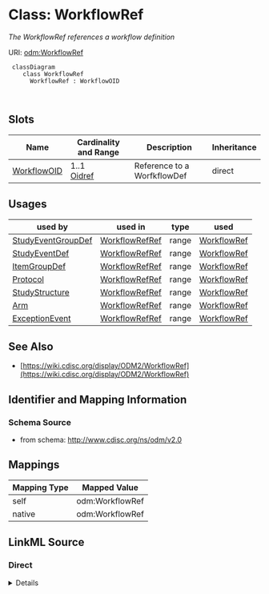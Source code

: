 # Class: WorkflowRef


_The WorkflowRef references a workflow definition_





URI: [odm:WorkflowRef](http://www.cdisc.org/ns/odm/v2.0/WorkflowRef)



```mermaid
 classDiagram
    class WorkflowRef
      WorkflowRef : WorkflowOID
        
      
```




<!-- no inheritance hierarchy -->


## Slots

| Name | Cardinality and Range | Description | Inheritance |
| ---  | --- | --- | --- |
| [WorkflowOID](WorkflowOID.md) | 1..1 <br/> [Oidref](Oidref.md) | Reference to a WorfkflowDef | direct |





## Usages

| used by | used in | type | used |
| ---  | --- | --- | --- |
| [StudyEventGroupDef](StudyEventGroupDef.md) | [WorkflowRefRef](WorkflowRefRef.md) | range | [WorkflowRef](WorkflowRef.md) |
| [StudyEventDef](StudyEventDef.md) | [WorkflowRefRef](WorkflowRefRef.md) | range | [WorkflowRef](WorkflowRef.md) |
| [ItemGroupDef](ItemGroupDef.md) | [WorkflowRefRef](WorkflowRefRef.md) | range | [WorkflowRef](WorkflowRef.md) |
| [Protocol](Protocol.md) | [WorkflowRefRef](WorkflowRefRef.md) | range | [WorkflowRef](WorkflowRef.md) |
| [StudyStructure](StudyStructure.md) | [WorkflowRefRef](WorkflowRefRef.md) | range | [WorkflowRef](WorkflowRef.md) |
| [Arm](Arm.md) | [WorkflowRefRef](WorkflowRefRef.md) | range | [WorkflowRef](WorkflowRef.md) |
| [ExceptionEvent](ExceptionEvent.md) | [WorkflowRefRef](WorkflowRefRef.md) | range | [WorkflowRef](WorkflowRef.md) |






## See Also

* [https://wiki.cdisc.org/display/ODM2/WorkflowRef](https://wiki.cdisc.org/display/ODM2/WorkflowRef)

## Identifier and Mapping Information







### Schema Source


* from schema: http://www.cdisc.org/ns/odm/v2.0





## Mappings

| Mapping Type | Mapped Value |
| ---  | ---  |
| self | odm:WorkflowRef |
| native | odm:WorkflowRef |





## LinkML Source

<!-- TODO: investigate https://stackoverflow.com/questions/37606292/how-to-create-tabbed-code-blocks-in-mkdocs-or-sphinx -->

### Direct

<details>
```yaml
name: WorkflowRef
description: The WorkflowRef references a workflow definition
from_schema: http://www.cdisc.org/ns/odm/v2.0
see_also:
- https://wiki.cdisc.org/display/ODM2/WorkflowRef
slots:
- WorkflowOID
slot_usage:
  WorkflowOID:
    name: WorkflowOID
    description: Reference to a WorfkflowDef
    comments:
    - 'Required

      range:oidref

      Must match the OID of a WorkflowDef child element of this MetaDataVersion.'
    domain_of:
    - WorkflowRef
    range: oidref
    required: true
class_uri: odm:WorkflowRef

```
</details>

### Induced

<details>
```yaml
name: WorkflowRef
description: The WorkflowRef references a workflow definition
from_schema: http://www.cdisc.org/ns/odm/v2.0
see_also:
- https://wiki.cdisc.org/display/ODM2/WorkflowRef
slot_usage:
  WorkflowOID:
    name: WorkflowOID
    description: Reference to a WorfkflowDef
    comments:
    - 'Required

      range:oidref

      Must match the OID of a WorkflowDef child element of this MetaDataVersion.'
    domain_of:
    - WorkflowRef
    range: oidref
    required: true
attributes:
  WorkflowOID:
    name: WorkflowOID
    description: Reference to a WorfkflowDef
    comments:
    - 'Required

      range:oidref

      Must match the OID of a WorkflowDef child element of this MetaDataVersion.'
    from_schema: http://www.cdisc.org/ns/odm/v2.0
    rank: 1000
    alias: WorkflowOID
    owner: WorkflowRef
    domain_of:
    - WorkflowRef
    range: oidref
    required: true
class_uri: odm:WorkflowRef

```
</details>